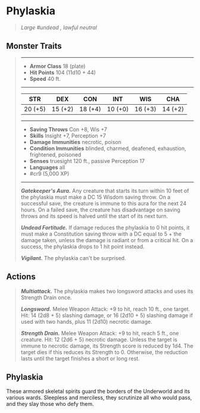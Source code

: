 # Phylaskia
>*Large #undead , lawful neutral*
## Monster Traits
>___
>- **Armor Class** 18 (plate)
>- **Hit Points** 104 (11d10 + 44)
>- **Speed** 40 ft.
>___
>|STR|DEX|CON|INT|WIS|CHA|
>|:---:|:---:|:---:|:---:|:---:|:---:|
>|20 (+5)|15 (+2)|18 (+4)|10 (+0)|16 (+3)|14 (+2)|
>___
>- **Saving Throws** Con +8, Wis +7
>- **Skills** Insight +7, Perception +7
>- **Damage Immunities** necrotic, poison
>- **Condition Immunities** blinded, charmed, deafened, exhaustion, frightened, poisoned
>- **Senses** truesight 120 ft., passive Perception 17
>- **Languages** all
>- #cr9 (5,000 XP)
>___
>***Gatekeeper's Aura.*** Any creature that starts its turn within 10 feet of the phylaskia must make a DC 15 Wisdom saving throw. On a successful save, the creature is immune to this aura for the next 24 hours. On a failed save, the creature has disadvantage on saving throws and its speed is halved until the start of its next turn.  
>
>***Undead Fortitude.*** If damage reduces the phylaskia to 0 hit points, it must make a Constitution saving throw with a DC equal to 5 + the damage taken, unless the damage is radiant or from a critical hit. On a success, the phylaskia drops to 1 hit point instead.  
>
>***Vigilant.*** The phylaskia can't be surprised.  
>
## Actions
>***Multiattack.*** The phylaskia makes two longsword attacks and uses its Strength Drain once.  
>
>***Longsword.*** Melee Weapon Attack: +9 to hit, reach 10 ft., one target. Hit: 14 (2d8 + 5) slashing damage, or 16 (2d10 + 5) slashing damage if used with two hands, plus 11 (2d10) necrotic damage.  
>
>***Strength Drain.*** Melee Weapon Attack: +9 to hit, reach 5 ft., one creature. Hit: 12 (2d6 + 5) necrotic damage. Unless the target is immune to necrotic damage, its Strength score is reduced by 1d4. The target dies if this reduces its Strength to 0. Otherwise, the reduction lasts until the target finishes a short or long rest.
## Phylaskia
These armored skeletal spirits guard the borders of the Underworld and its various wards. Sleepless and merciless, they scrutinize all who would pass, and they slay those who defy them.